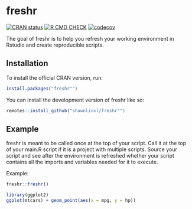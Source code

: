 
# freshr

<!-- badges: start -->
[![CRAN status](https://www.r-pkg.org/badges/version/freshr)](https://CRAN.R-project.org/package=freshr)
[![R CMD CHECK](https://github.com/shawnlinxl/freshr/actions/workflows/R_CMD_CHECK.yml/badge.svg)](https://github.com/shawnlinxl/freshr/actions/workflows/R_CMD_CHECK.yml)
[![codecov](https://codecov.io/gh/shawnlinxl/freshr/branch/master/graph/badge.svg?token=4XBHTBGFEK)](https://app.codecov.io/gh/shawnlinxl/freshr)
<!-- badges: end -->

The goal of freshr is to help you refresh your working environment in Rstudio and create reproducible scripts.

## Installation

To install the official CRAN version, run:

``` r
install.packages("freshr"")
```

You can install the development version of freshr like so:

``` r
remotes::install_github("shawnlinxl/freshr"")
```

## Example

freshr is meant to be called once at the top of your script. Call it at the top of your main.R script if it is a project with multiple scripts. Source your script and see after the environment is refreshed whether your script contains all the imports and variables needed for it to execute.

Example:

``` r
freshr::freshr()

library(ggplot2)
ggplot(mtcars) + geom_point(aes(x = mpg, y = hp))
```
